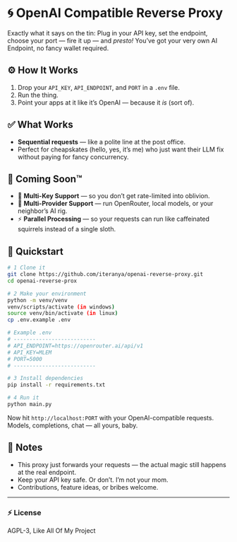 # 🌀 OpenAI Compatible Reverse Proxy

Exactly what it says on the tin:
Plug in your API key, set the endpoint, choose your port — fire it up — and *presto!* You’ve got your very own AI Endpoint, no fancy wallet required.

## ⚙️ How It Works

1. Drop your `API_KEY`, `API_ENDPOINT`, and `PORT` in a `.env` file.
2. Run the thing.
3. Point your apps at it like it’s OpenAI — because it *is* (sort of).

## ✅ What Works

* **Sequential requests** — like a polite line at the post office.
* Perfect for cheapskates (hello, yes, it’s me) who just want their LLM fix without paying for fancy concurrency.

## 🧪 Coming Soon™

* 🔑 **Multi-Key Support** — so you don’t get rate-limited into oblivion.
* 🔗 **Multi-Provider Support** — run OpenRouter, local models, or your neighbor’s AI rig.
* ⚡ **Parallel Processing** — so your requests can run like caffeinated squirrels instead of a single sloth.

## 🚀 Quickstart

```bash
# 1️ Clone it
git clone https://github.com/iteranya/openai-reverse-proxy.git
cd openai-reverse-prox

# 2️ Make your environment
python -m venv/venv
venv/scripts/activate (in windows)
source venv/bin/activate (in linux)
cp .env.example .env

# Example .env
# --------------------------
# API_ENDPOINT=https://openrouter.ai/api/v1
# API_KEY=MLEM
# PORT=5000
# --------------------------

# 3️ Install dependencies
pip install -r requirements.txt

# 4️ Run it
python main.py
```

Now hit `http://localhost:PORT` with your OpenAI-compatible requests. Models, completions, chat — all yours, baby.

## 📌 Notes

* This proxy just forwards your requests — the actual magic still happens at the real endpoint.
* Keep your API key safe. Or don’t. I’m not your mom.
* Contributions, feature ideas, or bribes welcome.

---

### ⚡ License

AGPL-3, Like All Of My Project